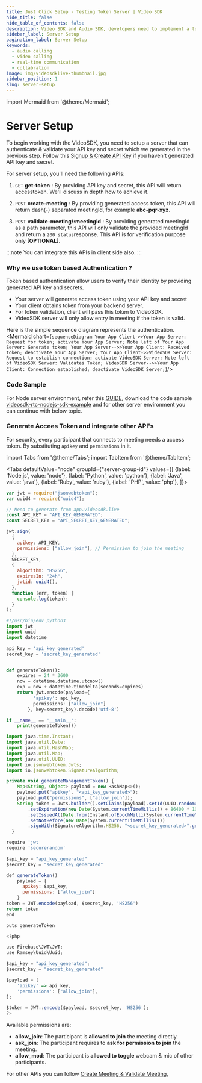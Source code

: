 ```yaml
---
title: Just Click Setup - Testing Token Server | Video SDK
hide_title: false
hide_table_of_contents: false
description: Video SDK and Audio SDK, developers need to implement a token server. This requires efforts on both the front-end and backend.
sidebar_label: Server Setup
pagination_label: Server Setup
keywords:
  - audio calling
  - video calling
  - real-time communication
  - collabration
image: img/videosdklive-thumbnail.jpg
sidebar_position: 1
slug: server-setup
---
```


import Mermaid from '@theme/Mermaid';

# Server Setup

To begin working with the VideoSDK, you need to setup a server that can authenticate & validate your API key and secret which we generated in the previous step. Follow this [Signup & Create API Key](signup-and-create-api) if you haven't generated API key and secret.

For server setup, you'll need the following APIs:

1. `GET` **get-token** : By providing API key and secret, this API will return accesstoken. We'll discuss in depth how to achieve it.

2. `POST` **create-meeting** : By providing generated access token, this API will return dash(-) separated meetingId, for example **abc-pqr-xyz**.

3. `POST` **validate-meeting/:meetingId** : By providing generated meetingId as a path parameter, this API will only validate the provided meetingId and return a `200 status`response. This API is for verification purpose only **[OPTIONAL]**.

:::note
You can integrate this APIs in client side also.
:::

### Why we use token based Authentication ?

Token based authentication allow users to verify their identity by providing generated API key and secrets.

- Your server will generate access token using your API key and secret
- Your client obtains token from your backend server.
- For token validation, client will pass this token to VideoSDK.
- VideoSDK server will only allow entry in meeting if the token is valid.

Here is the simple sequence diagram represents the authentication.
<Mermaid chart={`sequenceDiagram Your App Client->>Your App Server: Request for token; activate Your App Server; Note left of Your App Server: Generate token; Your App Server-->>Your App Client: Received token; deactivate Your App Server; Your App Client->>VideoSDK Server: Request to establish connection; activate VideoSDK Server; Note left of VideoSDK Server: Validates Token; VideoSDK Server-->>Your App Client: Connection established; deactivate VideoSDK Server;`}/>

### Code Sample

For Node server environment, refer this [GUIDE](https://github.com/videosdk-live/videosdk-rtc-nodejs-sdk-example/blob/main/README.md), download the code sample [videosdk-rtc-nodejs-sdk-example](https://github.com/videosdk-live/videosdk-rtc-nodejs-sdk-example) and for other server environment
you can continue with below topic.

### Generate Accees Token and integrate other API's

For security, every participant that connects to meeting needs a access token. By substituting `apikey` and `permissions` in it.

import Tabs from '@theme/Tabs';
import TabItem from '@theme/TabItem';

<Tabs
defaultValue="node"
groupId={"server-group-id"}
values={[
{label: 'Node.js', value: 'node'},
{label: 'Python', value: 'python'},
{label: 'Java', value: 'java'},
{label: 'Ruby', value: 'ruby'},
{label: 'PHP', value: 'php'},
]}>
<TabItem value="node">

```js
var jwt = require("jsonwebtoken");
var uuid4 = require("uuid4");

// Need to generate from app.videosdk.live
const API_KEY = "API_KEY_GENERATED";
const SECRET_KEY = "API_SECRET_KEY_GENERATED";

jwt.sign(
  {
    apikey: API_KEY,
    permissions: ["allow_join"], // Permission to join the meeting
  },
  SECRET_KEY,
  {
    algorithm: "HS256",
    expiresIn: "24h",
    jwtid: uuid4(),
  },
  function (err, token) {
    console.log(token);
  }
);
```

</TabItem>
<TabItem value="python">

```python
#!/usr/bin/env python3
import jwt
import uuid
import datetime

api_key = 'api_key_generated'
secret_key = 'secret_key_generated'


def generateToken():
    expires = 24 * 3600
    now = datetime.datetime.utcnow()
    exp = now + datetime.timedelta(seconds=expires)
    return jwt.encode(payload={
          'apikey': api_key,
          permissions: ["allow_join"]
        }, key=secret_key).decode('utf-8')

if __name__ == '__main__':
    print(generateToken())
```

</TabItem>
<TabItem value="java">

```js
import java.time.Instant;
import java.util.Date;
import java.util.HashMap;
import java.util.Map;
import java.util.UUID;
import io.jsonwebtoken.Jwts;
import io.jsonwebtoken.SignatureAlgorithm;

private void generateManagementToken() {
    Map<String, Object> payload = new HashMap<>();
    payload.put("apikey", "<api_key_generated>");
    payload.put("permissions", ["allow_join"]);
    String token = Jwts.builder().setClaims(payload).setId(UUID.randomUUID().toString())
        .setExpiration(new Date(System.currentTimeMillis() + 86400 * 1000))
        .setIssuedAt(Date.from(Instant.ofEpochMilli(System.currentTimeMillis() - 60000)))
        .setNotBefore(new Date(System.currentTimeMillis()))
        .signWith(SignatureAlgorithm.HS256, "<secret_key_generated>".getBytes()).compact();
  }
```

</TabItem>
<TabItem value="ruby">

```js
require 'jwt'
require 'securerandom'

$api_key = "api_key_generated"
$secret_key = "secret_key_generated"

def generateToken()
    payload = {
      apikey: $api_key,
      permissions: ["allow_join"]
    }
token = JWT.encode(payload, $secret_key, 'HS256')
return token
end

puts generateToken
```

</TabItem>
<TabItem value="php">

```js
<?php

use Firebase\JWT\JWT;
use Ramsey\Uuid\Uuid;

$api_key = "api_key_generated";
$secret_key = "secret_key_generated"

$payload = [
    'apikey' => api_key,
    'permissions': ["allow_join"],
];

$token = JWT::encode($payload, $secret_key, 'HS256');
?>
```

</TabItem>
</Tabs>

Available permissions are:

- **allow_join**: The participant is **allowed to join** the meeting directly.
- **ask_join**: The participant requires to **ask for permission to join** the meeting.
- **allow_mod**: The participant is **allowed to toggle** webcam & mic of other participants.

For other APIs you can follow [Create Meeting & Validate Meeting.](/docs/api-reference/realtime-communication/create-join-meeting)
